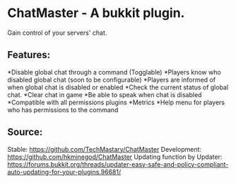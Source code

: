 ChatMaster - A bukkit plugin.
==========

Gain control of your servers' chat.

Features:
----------
*Disable global chat through a command (Togglable)
*Players know who disabled global chat (soon to be configurable)
*Players are informed of when global chat is disabled or enabled
*Check the current status of global chat.
*Clear chat in game
*Be able to speak when chat is disabled
*Compatible with all permissions plugins
*Metrics
*Help menu for players who has permissions to the command



Source:
-----------
Stable: https://github.com/TechMastary/ChatMaster
Development: https://github.com/hkminegod/ChatMaster
Updating function by Updater: https://forums.bukkit.org/threads/updater-easy-safe-and-policy-compliant-auto-updating-for-your-plugins.96681/
